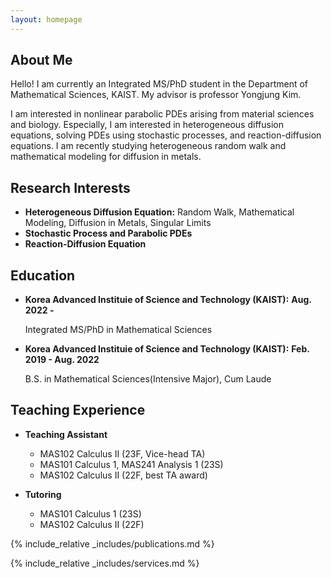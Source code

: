 ```yaml
---
layout: homepage
---
```


## About Me

Hello! I am currently an Integrated MS/PhD student in the Department of Mathematical Sciences, KAIST. My advisor is professor Yongjung Kim. 

I am interested in nonlinear parabolic PDEs arising from material sciences and biology. Especially, I am interested in heterogeneous diffusion equations, solving PDEs using stochastic processes, and reaction-diffusion equations. I am recently studying heterogeneous random walk and mathematical modeling for diffusion in metals.

## Research Interests

- **Heterogeneous Diffusion Equation:** Random Walk, Mathematical Modeling, Diffusion in Metals, Singular Limits
- **Stochastic Process and Parabolic PDEs**
- **Reaction-Diffusion Equation**

## Education

- **Korea Advanced Instituie of Science and Technology (KAIST):** **Aug. 2022 -**

  Integrated MS/PhD in Mathematical Sciences

- **Korea Advanced Instituie of Science and Technology (KAIST):** **Feb. 2019 - Aug. 2022**

  B.S. in Mathematical Sciences(Intensive Major), Cum Laude

## Teaching Experience

- **Teaching Assistant**
  - MAS102 Calculus II (23F, Vice-head TA)  
  - MAS101 Calculus 1, MAS241 Analysis 1 (23S)
  - MAS102 Calculus II (22F, best TA award)

- **Tutoring**
  - MAS101 Calculus 1 (23S) 
  - MAS102 Calculus II (22F)

{% include_relative _includes/publications.md %}

{% include_relative _includes/services.md %}
